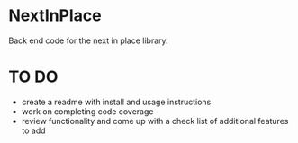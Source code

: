 # NextInPlace

Back end code for the next in place library.

# TO DO

- create a readme with install and usage instructions
- work on completing code coverage
- review functionality and come up with a check list of additional features to add
